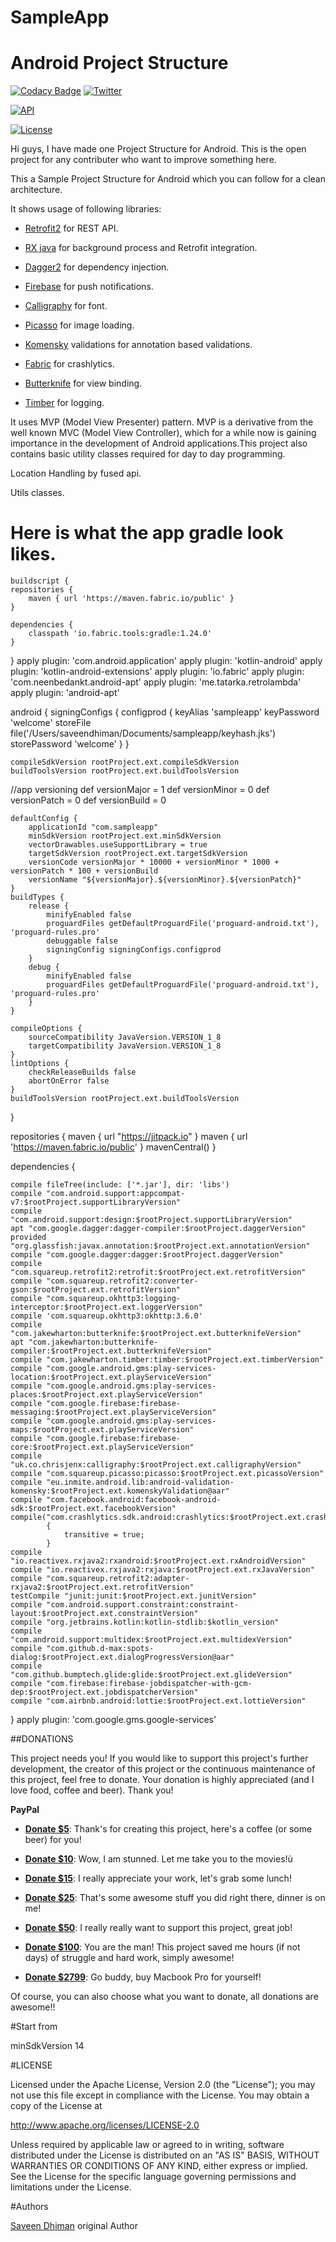 # SampleApp
# Android Project Structure


[![Codacy Badge](https://api.codacy.com/project/badge/Grade/2a8eb532d98842f6966bc164a896419a)](https://www.codacy.com/app/saveendhiman/SampleApp?utm_source=github.com&utm_medium=referral&utm_content=saveendhiman/SampleApp&utm_campaign=badger)
[![Twitter](https://img.shields.io/badge/Twitter-@saveendhiman-blue.svg?style=flat)](https://twitter.com/saveendhiman)

[![API](https://img.shields.io/badge/API-14%2B-yellow.svg?style=flat)](https://android-arsenal.com/api?level=14)

[![License](https://img.shields.io/badge/license-Apache%202-4EB1BA.svg)](https://www.apache.org/licenses/LICENSE-2.0.html)


Hi guys, I have made one Project Structure for Android. This is the open project for any contributer who want to improve something here.

This a Sample Project Structure for Android which you can follow for a clean architecture.

It shows usage of following libraries:

* [Retrofit2] for REST API.

* [RX java] for background process and Retrofit integration.

* [Dagger2] for dependency injection.

* [Firebase] for push notifications.

* [Calligraphy] for font.

* [Picasso] for image loading.

* [Komensky] validations for annotation based validations.

* [Fabric] for crashlytics.

* [Butterknife] for view binding.

* [Timber] for logging.

It uses MVP (Model View Presenter) pattern. MVP is a derivative from the well known MVC (Model View Controller), which for a while now is gaining importance in the development of Android applications.This project also contains basic utility classes required for day to day programming.


Location Handling by fused api.

Utils classes.


# Here is what the app gradle look likes.

    buildscript {
    repositories {
        maven { url 'https://maven.fabric.io/public' }
    }

    dependencies {
        classpath 'io.fabric.tools:gradle:1.24.0'
    }
}
apply plugin: 'com.android.application'
apply plugin: 'kotlin-android'
apply plugin: 'kotlin-android-extensions'
apply plugin: 'io.fabric'
apply plugin: 'com.neenbedankt.android-apt'
apply plugin: 'me.tatarka.retrolambda'
apply plugin: 'android-apt'

android {
    signingConfigs {
        configprod {
            keyAlias 'sampleapp'
            keyPassword 'welcome'
            storeFile file('/Users/saveendhiman/Documents/sampleapp/keyhash.jks')
            storePassword 'welcome'
        }
    }

    compileSdkVersion rootProject.ext.compileSdkVersion
    buildToolsVersion rootProject.ext.buildToolsVersion

//app versioning
    def versionMajor = 1
    def versionMinor = 0
    def versionPatch = 0
    def versionBuild = 0

    defaultConfig {
        applicationId "com.sampleapp"
        minSdkVersion rootProject.ext.minSdkVersion
        vectorDrawables.useSupportLibrary = true
        targetSdkVersion rootProject.ext.targetSdkVersion
        versionCode versionMajor * 10000 + versionMinor * 1000 + versionPatch * 100 + versionBuild
        versionName "${versionMajor}.${versionMinor}.${versionPatch}"
    }
    buildTypes {
        release {
            minifyEnabled false
            proguardFiles getDefaultProguardFile('proguard-android.txt'), 'proguard-rules.pro'
            debuggable false
            signingConfig signingConfigs.configprod
        }
        debug {
            minifyEnabled false
            proguardFiles getDefaultProguardFile('proguard-android.txt'), 'proguard-rules.pro'
        }
    }

    compileOptions {
        sourceCompatibility JavaVersion.VERSION_1_8
        targetCompatibility JavaVersion.VERSION_1_8
    }
    lintOptions {
        checkReleaseBuilds false
        abortOnError false
    }
    buildToolsVersion rootProject.ext.buildToolsVersion
}

repositories {
    maven {
        url "https://jitpack.io"
    }
    maven { url 'https://maven.fabric.io/public' }
    mavenCentral()
}

dependencies {

    compile fileTree(include: ['*.jar'], dir: 'libs')
    compile "com.android.support:appcompat-v7:$rootProject.supportLibraryVersion"
    compile "com.android.support:design:$rootProject.supportLibraryVersion"
    apt "com.google.dagger:dagger-compiler:$rootProject.daggerVersion"
    provided "org.glassfish:javax.annotation:$rootProject.ext.annotationVersion"
    compile "com.google.dagger:dagger:$rootProject.daggerVersion"
    compile "com.squareup.retrofit2:retrofit:$rootProject.ext.retrofitVersion"
    compile "com.squareup.retrofit2:converter-gson:$rootProject.ext.retrofitVersion"
    compile "com.squareup.okhttp3:logging-interceptor:$rootProject.ext.loggerVersion"
    compile 'com.squareup.okhttp3:okhttp:3.6.0'
    compile "com.jakewharton:butterknife:$rootProject.ext.butterknifeVersion"
    apt "com.jakewharton:butterknife-compiler:$rootProject.ext.butterknifeVersion"
    compile "com.jakewharton.timber:timber:$rootProject.ext.timberVersion"
    compile "com.google.android.gms:play-services-location:$rootProject.ext.playServiceVersion"
    compile "com.google.android.gms:play-services-places:$rootProject.ext.playServiceVersion"
    compile "com.google.firebase:firebase-messaging:$rootProject.ext.playServiceVersion"
    compile "com.google.android.gms:play-services-maps:$rootProject.ext.playServiceVersion"
    compile "com.google.firebase:firebase-core:$rootProject.ext.playServiceVersion"
    compile "uk.co.chrisjenx:calligraphy:$rootProject.ext.calligraphyVersion"
    compile "com.squareup.picasso:picasso:$rootProject.ext.picassoVersion"
    compile "eu.inmite.android.lib:android-validation-komensky:$rootProject.ext.komenskyValidation@aar"
    compile "com.facebook.android:facebook-android-sdk:$rootProject.ext.facebookVersion"
    compile("com.crashlytics.sdk.android:crashlytics:$rootProject.ext.crashVersion@aar")
            {
                transitive = true;
            }
    compile "io.reactivex.rxjava2:rxandroid:$rootProject.ext.rxAndroidVersion"
    compile "io.reactivex.rxjava2:rxjava:$rootProject.ext.rxJavaVersion"
    compile "com.squareup.retrofit2:adapter-rxjava2:$rootProject.ext.retrofitVersion"
    testCompile "junit:junit:$rootProject.ext.junitVersion"
    compile "com.android.support.constraint:constraint-layout:$rootProject.ext.constraintVersion"
    compile "org.jetbrains.kotlin:kotlin-stdlib:$kotlin_version"
    compile "com.android.support:multidex:$rootProject.ext.multidexVersion"
    compile "com.github.d-max:spots-dialog:$rootProject.ext.dialogProgressVersion@aar"
    compile "com.github.bumptech.glide:glide:$rootProject.ext.glideVersion"
    compile "com.firebase:firebase-jobdispatcher-with-gcm-dep:$rootProject.ext.jobdispatcherVersion"
    compile "com.airbnb.android:lottie:$rootProject.ext.lottieVersion"

}
apply plugin: 'com.google.gms.google-services'

    
##DONATIONS

This project needs you! If you would like to support this project's further development, the creator of this project or the continuous maintenance of this project, feel free to donate. Your donation is highly appreciated (and I love food, coffee and beer). Thank you!

**PayPal**

* **[Donate $5]**: Thank's for creating this project, here's a coffee (or some beer) for you!

* **[Donate $10]**: Wow, I am stunned. Let me take you to the movies!ù

* **[Donate $15]**: I really appreciate your work, let's grab some lunch!

* **[Donate $25]**: That's some awesome stuff you did right there, dinner is on me!

* **[Donate $50]**: I really really want to support this project, great job!

* **[Donate $100]**: You are the man! This project saved me hours (if not days) of struggle and hard work, simply awesome!

* **[Donate $2799]**: Go buddy, buy Macbook Pro for yourself!

Of course, you can also choose what you want to donate, all donations are awesome!!


#Start from

minSdkVersion 14

#LICENSE

Licensed under the Apache License, Version 2.0 (the "License"); you may not use this file except in compliance with the License. You may obtain a copy of the License at

http://www.apache.org/licenses/LICENSE-2.0

Unless required by applicable law or agreed to in writing, software distributed under the License is distributed on an "AS IS" BASIS, WITHOUT WARRANTIES OR CONDITIONS OF ANY KIND, either express or implied. See the License for the specific language governing permissions and limitations under the License.

#Authors

[Saveen Dhiman] original Author


[Donate $5]: 		https://www.paypal.me/saveendhiman/5
[Donate $10]:  		https://www.paypal.me/saveendhiman/10
[Donate $15]:  		https://www.paypal.me/saveendhiman/15
[Donate $25]:  		https://www.paypal.me/saveendhiman/25
[Donate $50]: 		https://www.paypal.me/saveendhiman/50
[Donate $100]: 		https://www.paypal.me/saveendhiman/100
[Donate $2799]: 	https://www.paypal.me/saveendhiman/2799

[Saveen Dhiman]:        https://github.com/saveendhiman

[Retrofit2]: 		https://square.github.io/retrofit
[RX java]:		https://github.com/ReactiveX/RxJava
[Dagger2]: 		https://google.github.io/dagger
[Firebase]:             https://firebase.google.com
[Calligraphy]:          https://github.com/chrisjenx/Calligraphy
[Picasso]:              http://square.github.io/picasso
[Komensky]:             https://github.com/inmite/android-validation-komensky
[Fabric]:               https://get.fabric.io/#
[Butterknife]:          http://jakewharton.github.io/butterknife
[Timber]:               https://github.com/JakeWharton/timber


